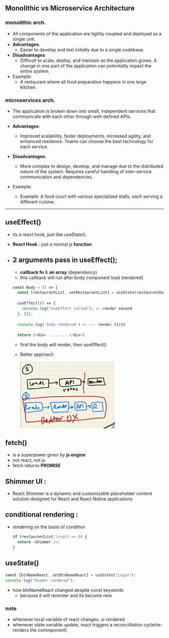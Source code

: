 ## Monolithic vs Microservice Architecture

### monolithic arch.

- All components of the application are tightly coupled and deployed as a single unit.
- **Advantages**:
  - Easier to develop and test initially due to a single codebase.
- **Disadvantages**:
  - Difficult to scale, deploy, and maintain as the application grows. A change in one part of the application can potentially impact the entire system.
- Example:
  - A restaurant where all food preparation happens in one large kitchen.

### microservices arch.

- The application is broken down into small, independent services that communicate with each other through well-defined APIs.

- **Advantages**:

  - Improved scalability, faster deployments, increased agility, and enhanced resilience. Teams can choose the best technology for each service.

- **Disadvantages**:

  - More complex to design, develop, and manage due to the distributed nature of the system. Requires careful handling of inter-service communication and dependencies.

- Example:
  - Example:
    A food court with various specialized stalls, each serving a different cuisine.

<hr>

## useEffect()

- its a react hook, just like useState().
- **React Hook** : just a normal js **function**
- ## 2 arguments pass in useEffect();

  - **callback fn** & **an array** (dependency)
  - this callback will run after body component load (rendered)

  ```js
  const Body = () => {
    const [restaurantList, setRestaurantList] = useState(restaurantData);

    useEffect(() => {
      console.log("useEffect called"); <--render second
    }, []);

    console.log('body rendered') <----- render first

    return (<div> ........ </div>)

  ```

  - first the body will render, then useEffect()

  - Better approach

    <img src="useEffect().png" width="300" />

## fetch()

- is a superpower given by **js engine**
- not react, not js
- fetch returns **PROMISE**

## Shimmer UI :

- React Shimmer is a dynamic and customizable placeholder content solution designed for React and React Native applications

## conditional rendering :

- rendering on the basis of condition

  ```js
  if (restaurantList.length == 0) {
    return <Shimmer />;
  }
  ```

## useState()

```js
const [btnNameReact, setBtnNameReact] = useState("Login");
console.log("header rendered");
```

- how btnNameReact changed despite const keywords
  - because it will rerender and its become new

### note

- whenever local variable of react changes, ui rendered
- whenever state variable update, react triggers a reconcilliation cycle(re-renders the commponent)
